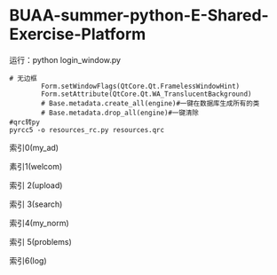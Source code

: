 # BUAA-summer-python-E-Shared-Exercise-Platform
运行：python login_window.py
````
# 无边框
        Form.setWindowFlags(QtCore.Qt.FramelessWindowHint)
        Form.setAttribute(QtCore.Qt.WA_TranslucentBackground)
        # Base.metadata.create_all(engine)#一键在数据库生成所有的类
        # Base.metadata.drop_all(engine)#一键清除
#qrc转py
pyrcc5 -o resources_rc.py resources.qrc
````
索引0(my_ad)

素引1(welcom)

索引 2(upload)

索引 3(search)

索引4(my_norm)

索引 5(problems)

索引6(log)